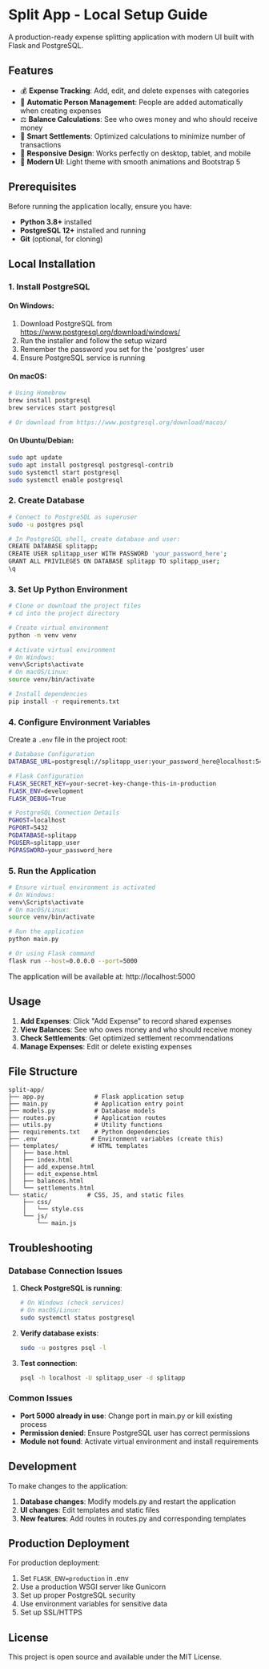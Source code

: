 # Split App - Local Setup Guide

A production-ready expense splitting application with modern UI built with Flask and PostgreSQL.

## Features

- 💰 **Expense Tracking**: Add, edit, and delete expenses with categories
- 👥 **Automatic Person Management**: People are added automatically when creating expenses
- ⚖️ **Balance Calculations**: See who owes money and who should receive money
- 🔄 **Smart Settlements**: Optimized calculations to minimize number of transactions
- 📱 **Responsive Design**: Works perfectly on desktop, tablet, and mobile
- 🎨 **Modern UI**: Light theme with smooth animations and Bootstrap 5

## Prerequisites

Before running the application locally, ensure you have:

- **Python 3.8+** installed
- **PostgreSQL 12+** installed and running
- **Git** (optional, for cloning)

## Local Installation

### 1. Install PostgreSQL

#### On Windows:
1. Download PostgreSQL from https://www.postgresql.org/download/windows/
2. Run the installer and follow the setup wizard
3. Remember the password you set for the 'postgres' user
4. Ensure PostgreSQL service is running

#### On macOS:
```bash
# Using Homebrew
brew install postgresql
brew services start postgresql

# Or download from https://www.postgresql.org/download/macos/
```

#### On Ubuntu/Debian:
```bash
sudo apt update
sudo apt install postgresql postgresql-contrib
sudo systemctl start postgresql
sudo systemctl enable postgresql
```

### 2. Create Database

```bash
# Connect to PostgreSQL as superuser
sudo -u postgres psql

# In PostgreSQL shell, create database and user:
CREATE DATABASE splitapp;
CREATE USER splitapp_user WITH PASSWORD 'your_password_here';
GRANT ALL PRIVILEGES ON DATABASE splitapp TO splitapp_user;
\q
```

### 3. Set Up Python Environment

```bash
# Clone or download the project files
# cd into the project directory

# Create virtual environment
python -m venv venv

# Activate virtual environment
# On Windows:
venv\Scripts\activate
# On macOS/Linux:
source venv/bin/activate

# Install dependencies
pip install -r requirements.txt
```

### 4. Configure Environment Variables

Create a `.env` file in the project root:

```bash
# Database Configuration
DATABASE_URL=postgresql://splitapp_user:your_password_here@localhost:5432/splitapp

# Flask Configuration
FLASK_SECRET_KEY=your-secret-key-change-this-in-production
FLASK_ENV=development
FLASK_DEBUG=True

# PostgreSQL Connection Details
PGHOST=localhost
PGPORT=5432
PGDATABASE=splitapp
PGUSER=splitapp_user
PGPASSWORD=your_password_here
```

### 5. Run the Application

```bash
# Ensure virtual environment is activated
# On Windows:
venv\Scripts\activate
# On macOS/Linux:
source venv/bin/activate

# Run the application
python main.py

# Or using Flask command
flask run --host=0.0.0.0 --port=5000
```

The application will be available at: http://localhost:5000

## Usage

1. **Add Expenses**: Click "Add Expense" to record shared expenses
2. **View Balances**: See who owes money and who should receive money
3. **Check Settlements**: Get optimized settlement recommendations
4. **Manage Expenses**: Edit or delete existing expenses

## File Structure

```
split-app/
├── app.py              # Flask application setup
├── main.py             # Application entry point
├── models.py           # Database models
├── routes.py           # Application routes
├── utils.py            # Utility functions
├── requirements.txt    # Python dependencies
├── .env               # Environment variables (create this)
├── templates/         # HTML templates
│   ├── base.html
│   ├── index.html
│   ├── add_expense.html
│   ├── edit_expense.html
│   ├── balances.html
│   └── settlements.html
└── static/           # CSS, JS, and static files
    ├── css/
    │   └── style.css
    └── js/
        └── main.js
```

## Troubleshooting

### Database Connection Issues

1. **Check PostgreSQL is running**:
   ```bash
   # On Windows (check services)
   # On macOS/Linux:
   sudo systemctl status postgresql
   ```

2. **Verify database exists**:
   ```bash
   sudo -u postgres psql -l
   ```

3. **Test connection**:
   ```bash
   psql -h localhost -U splitapp_user -d splitapp
   ```

### Common Issues

- **Port 5000 already in use**: Change port in main.py or kill existing process
- **Permission denied**: Ensure PostgreSQL user has correct permissions
- **Module not found**: Activate virtual environment and install requirements

## Development

To make changes to the application:

1. **Database changes**: Modify models.py and restart the application
2. **UI changes**: Edit templates and static files
3. **New features**: Add routes in routes.py and corresponding templates

## Production Deployment

For production deployment:

1. Set `FLASK_ENV=production` in .env
2. Use a production WSGI server like Gunicorn
3. Set up proper PostgreSQL security
4. Use environment variables for sensitive data
5. Set up SSL/HTTPS

## License

This project is open source and available under the MIT License.